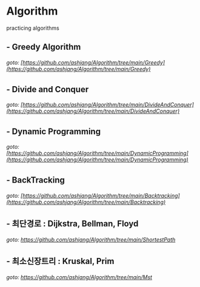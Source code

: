 # Algorithm
practicing algorithms
##

## - Greedy Algorithm
###### goto: [https://github.com/ashjang/Algorithm/tree/main/Greedy](https://github.com/ashjang/Algorithm/tree/main/Greedy)

## - Divide and Conquer
###### goto: [https://github.com/ashjang/Algorithm/tree/main/DivideAndConquer](https://github.com/ashjang/Algorithm/tree/main/DivideAndConquer)

## - Dynamic Programming
###### goto: [https://github.com/ashjang/Algorithm/tree/main/DynamicProgramming](https://github.com/ashjang/Algorithm/tree/main/DynamicProgramming)

## - BackTracking
###### goto: [https://github.com/ashjang/Algorithm/tree/main/Backtracking](https://github.com/ashjang/Algorithm/tree/main/Backtracking)

## - 최단경로 : Dijkstra, Bellman, Floyd
###### goto: https://github.com/ashjang/Algorithm/tree/main/ShortestPath

## - 최소신장트리 : Kruskal, Prim
###### goto: https://github.com/ashjang/Algorithm/tree/main/Mst